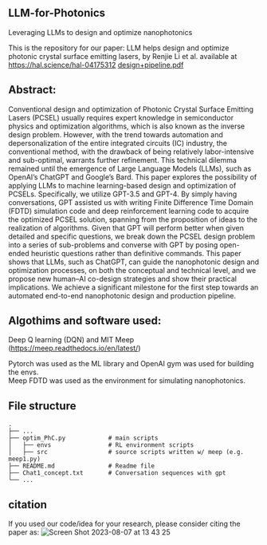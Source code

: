 ## LLM-for-Photonics
Leveraging LLMs to design and optimize nanophotonics

This is the repository for our paper: LLM helps design and optimize photonic crystal
surface emitting lasers, by Renjie Li et al. available at https://hal.science/hal-04175312
[design+pipeline.pdf](https://github.com/Arcadianlee/LLM-for-Photonics/files/12390367/design%2Bpipeline.pdf)

## Abstract:<br/>
Conventional design and optimization of Photonic Crystal Surface Emitting Lasers
(PCSEL) usually requires expert knowledge in semiconductor physics and optimization
algorithms, which is also known as the inverse design problem. However,
with the trend towards automation and depersonalization of the entire integrated
circuits (IC) industry, the conventional method, with the drawback of being relatively
labor-intensive and sub-optimal, warrants further refinement. This technical
dilemma remained until the emergence of Large Language Models (LLMs), such
as OpenAI’s ChatGPT and Google’s Bard. This paper explores the possibility of
applying LLMs to machine learning-based design and optimization of PCSELs.
Specifically, we utilize GPT-3.5 and GPT-4. By simply having conversations, GPT
assisted us with writing Finite Difference Time Domain (FDTD) simulation code
and deep reinforcement learning code to acquire the optimized PCSEL solution,
spanning from the proposition of ideas to the realization of algorithms. Given that
GPT will perform better when given detailed and specific questions, we break down
the PCSEL design problem into a series of sub-problems and converse with GPT
by posing open-ended heuristic questions rather than definitive commands. This
paper shows that LLMs, such as ChatGPT, can guide the nanophotonic design and
optimization processes, on both the conceptual and technical level, and we propose
new human–AI co-design strategies and show their practical implications. We
achieve a significant milestone for the first step towards an automated end-to-end
nanophotonic design and production pipeline.


## Algothims and software used:<br/>
Deep Q learning (DQN) and MIT Meep (https://meep.readthedocs.io/en/latest/)

Pytorch was used as the ML library and OpenAI gym was used for building the envs.<br/>
Meep FDTD was used as the environment for simulating nanophotonics.

## File structure
    .
    ├── ...
    ├── optim_PhC.py            # main scripts
    │   ├── envs                # RL environment scripts
    │   ├── src                 # source scripts written w/ meep (e.g. meep1.py)
    ├── README.md               # Readme file
    ├── Chat1_concept.txt       # Conversation sequences with gpt
    └── ...



## citation
If you used our code/idea for your research, please consider citing the paper as:
![Screen Shot 2023-08-07 at 13 43 25](https://github.com/Arcadianlee/LLM-for-Photonics/assets/76676601/c4f3ad7c-3c4f-4dec-a8ee-0dc23d872658)

